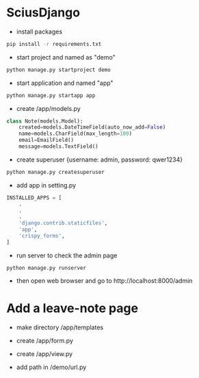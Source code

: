 # SciusDjango

* install packages
```sh 
pip install -r requirements.txt
```

* start project and named as "demo"
```sh
python manage.py startproject demo
```

* start application and named "app"
```sh
python manage.py startapp app
```

* create /app/models.py
```python
class Note(models.Model):
	created=models.DateTimeField(auto_now_add=False)
	name=models.CharField(max_length=100)
	email=EmailField()
	message=models.TextField()
```

* create superuser {username: admin, password: qwer1234}
```sh
python manage.py createsuperuser
```

* add app in setting.py
```python
INSTALLED_APPS = [
	.
	.
	.
    'django.contrib.staticfiles',
    'app',
    'crispy_forms',
]
```

* run server to check the admin page
```
python manage.py runserver
```

* then open web browser and go to http://localhost:8000/admin

# Add a leave-note page

* make directory /app/templates

* create /app/form.py

* create /app/view.py

* add path in /demo/url.py


